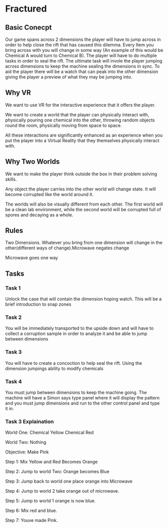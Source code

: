 # Fractured

## Basic Conecpt
Our game spans across 2 dimensions the player will have to jump across in 
order to help close the rift that has caused this dilemma. Every Item you bring across with you will change
in some way (An example of this would be Chemical A would turn to Chemical B). The player will have to do 
multiple tasks in order to seal the rift. The ultimate task will invole the player jumping across dimensions
to keep the  machine sealing the dimensions in sync. 
To aid the player there will be a watch that can peak into the other dimension giving 
the player a preview of what they may be jumping into.

## Why VR
We want to use VR for the interactive experience that it offers the player.

We want to create a world that the player can physically interact with, physically pouring one chemical into the other, throwing random objects round the room, physically moving from space to space.

All these interactions are significantly enhanced as an experience when you put the player into a Virtual Reality that they themselves physically interact with.

## Why Two Worlds
We want to make the player think outside the box in their problem solving skills.

Any object the player carries into the other world will change state. It will become corrupted like the world around it. 

The worlds will also be visually different from each other. The first world will be a clean lab environment, while the 
second world will be corrupted full of spores and decaying as a whole.

## Rules
Two Dimensions. Whatever you bring from one dimension will change in the other(different ways of change).Microwave negates change

Microwave goes  one way


## Tasks

### Task 1
Unlock the case that will contain the dimension hoping watch. This will be a brief introduction to snap zones

### Task 2
You will be immediately transported to the upside down and will have to collect a corruption sample in order to analyze it and be able to jump between dimensions

### Task 3
You will have to create a concoction to help seal the rift. Using the dimension jumpings ability to modify chemicals

### Task 4
You must jump between dimensions to keep the machine going. The machine will have a Simon says type panel where it will display the pattern and you must jump dimensions and run to the other control panel and type it in.

### Task 3 Explaination
World One:  Chemical Yellow     Chemical Red

World Two:  Nothing

Objective: Make Pink



Step 1: Mix Yellow and Red Becomes Orange

Step 2: Jump to  world Two: Orange becomes Blue

Step 3: Jump back to world one place orange into Microwave

Step 4: Jump to world 2 take orange out of microwave.

Step 5: Jump to world 1 orange is now blue.

Step 6: Mix red and blue.

Step 7: Youve made Pink.
